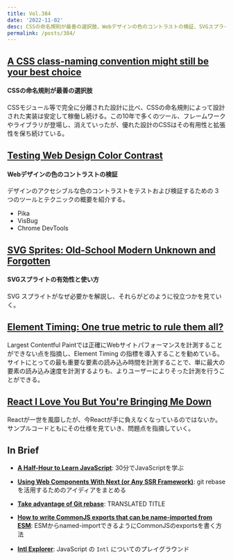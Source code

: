```yaml
---
title: Vol.384
date: '2022-11-02'
desc: CSSの命名規則が最善の選択肢、Webデザインの色のコントラストの検証、SVGスプライトの有効性と使い方、ほか計10リンク
permalink: /posts/384/
---
```



## [A CSS class-naming convention might still be your best choice](https://benfrain.com/a-css-class-naming-convention-might-still-be-your-best-choice/)
#### CSSの命名規則が最善の選択肢

CSSモジュール等で完全に分離された設計に比べ、CSSの命名規則によって設計された実装は安定して稼働し続ける。この10年で多くのツール、フレームワークやライブラリが登場し、消えていったが、優れた設計のCSSはその有用性と拡張性を保ち続けている。


## [Testing Web Design Color Contrast](https://web.dev/testing-web-design-color-contrast/)
#### Webデザインの色のコントラストの検証

デザインのアクセシブルな色のコントラストをテストおよび検証するための 3 つのツールとテクニックの概要を紹介する。

- Pika
- VisBug
- Chrome DevTools


## [SVG Sprites: Old-School Modern Unknown and Forgotten](https://pepelsbey.dev/articles/svg-sprites/)
#### SVGスプライトの有効性と使い方

SVG スプライトがなぜ必要かを解説し、それらがどのように役立つかを見ていく。


## [Element Timing: One true metric to rule them all?](https://www.speedcurve.com/blog/element-timing-one-true-metric/)

Largest Contentful Paintでは正確にWebサイトパフォーマンスを計測することができない点を指摘し、Element Timing の指標を導入することを勧めている。サイトにとっての最も重要な要素の読み込み時間を計測することで、単に最大の要素の読み込み速度を計測するよりも、よりユーザーによりそった計測を行うことができる。


## [React I Love You But You're Bringing Me Down](https://marmelab.com//blog/2022/09/20/react-i-love-you.html)

Reactが一世を風靡したが、今Reactが手に負えなくなっているのではないか。サンプルコードともにその仕様を見ていき、問題点を指摘していく。


## In Brief

- **[A Half-Hour to Learn JavaScript](https://alexkondov.com/half-hour-to-learn-js/)**: 30分でJavaScriptを学ぶ

- **[Using Web Components With Next (or Any SSR Framework)](https://css-tricks.com/using-web-components-with-next-or-any-ssr-framework/)**: git rebaseを活用するためのアイディアをまとめる

- **[Take advantage of Git rebase](https://about.gitlab.com/blog/2022/10/06/take-advantage-of-git-rebase/)**: TRANSLATED TITLE

- **[How to write CommonJS exports that can be name-imported from ESM](https://2ality.com/2022/10/commonjs-named-exports.html)**: ESMからnamed-importできるようにCommonJSのexportsを書く方法

- **[Intl Explorer](https://www.intl-explorer.com/?locale=en-US)**: JavaScript の `Intl` についてのプレイグラウンド
